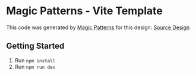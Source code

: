 # Magic Patterns - Vite Template

This code was generated by [Magic Patterns](https://magicpatterns.com) for this design: [Source Design](https://www.magicpatterns.com/c/gskanwcey7d13ea4p31oaz)

## Getting Started

1. Run `npm install`
2. Run `npm run dev`
